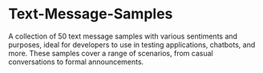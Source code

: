 # Text-Message-Samples
A collection of 50 text message samples with various sentiments and purposes, ideal for developers to use in testing applications, chatbots, and more. These samples cover a range of scenarios, from casual conversations to formal announcements.
